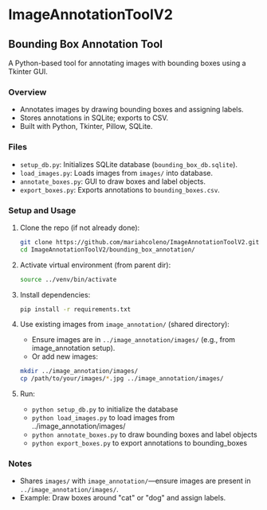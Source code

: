 # ImageAnnotationToolV2 
## Bounding Box Annotation Tool
A Python-based tool for annotating images with bounding boxes using a Tkinter GUI.

### Overview
- Annotates images by drawing bounding boxes and assigning labels.
- Stores annotations in SQLite; exports to CSV.
- Built with Python, Tkinter, Pillow, SQLite.

### Files
- `setup_db.py`: Initializes SQLite database (`bounding_box_db.sqlite`).
- `load_images.py`: Loads images from `images/` into database.
- `annotate_boxes.py`: GUI to draw boxes and label objects.
- `export_boxes.py`: Exports annotations to `bounding_boxes.csv`.

### Setup and Usage
1. Clone the repo (if not already done):
   ```bash
   git clone https://github.com/mariahcoleno/ImageAnnotationToolV2.git
   cd ImageAnnotationToolV2/bounding_box_annotation/
   ```

2. Activate virtual environment (from parent dir):
   ```bash
   source ../venv/bin/activate
   ```

3. Install dependencies:
   ```bash
   pip install -r requirements.txt
   ```

4. Use existing images from `image_annotation/` (shared directory):
   - Ensure images are in `../image_annotation/images/` (e.g., from image_annotation setup).
   - Or add new images:  
   ```bash
   mkdir ../image_annotation/images/
   cp /path/to/your/images/*.jpg ../image_annotation/images/
   ```

5. Run:
   - `python setup_db.py` to initialize the database
   - `python load_images.py` to load images from ../image_annotation/images/
   - `python annotate_boxes.py` to draw bounding boxes and label objects
   - `python export_boxes.py` to export annotations to bounding_boxes

### Notes
- Shares `images/` with `image_annotation/`—ensure images are present in `../image_annotation/images/`.
- Example: Draw boxes around "cat" or "dog" and assign labels.

